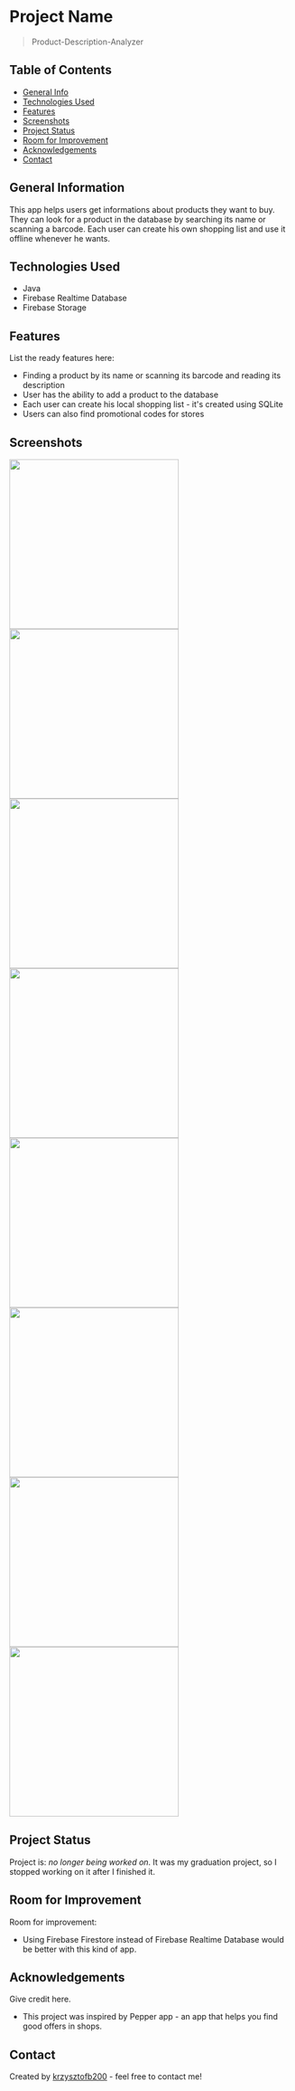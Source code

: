 # Project Name
> Product-Description-Analyzer


## Table of Contents
* [General Info](#general-information)
* [Technologies Used](#technologies-used)
* [Features](#features)
* [Screenshots](#screenshots)
* [Project Status](#project-status)
* [Room for Improvement](#room-for-improvement)
* [Acknowledgements](#acknowledgements)
* [Contact](#contact)
<!-- * [License](#license) -->


## General Information
This app helps users get  informations about products they want to buy. They can look for a product in the database by searching its name or scanning a barcode.
Each user can create his own shopping list and use it offline whenever he wants.


## Technologies Used
- Java
- Firebase Realtime Database
- Firebase Storage


## Features
List the ready features here:
- Finding a product by its name or scanning its barcode and reading its description
- User has the ability to add a product to the database
- Each user can create his local shopping list - it's created using SQLite
- Users can also find promotional codes for stores

## Screenshots
<img src="./screenshots/all_products.png" width="300">
<img src="./screenshots/product.png" width="300">
<img src="./screenshots/all_lists.png" width="300">
<img src="./screenshots/list.png" width="300">
<img src="./screenshots/all_codes.png" width="300">
<img src="./screenshots/code.png" width="300">
<img src="./screenshots/add_code.png" width="300">
<img src="./screenshots/add_product.png" width="300">
<!-- If you have screenshots you'd like to share, include them here. -->


## Project Status
Project is: _no longer being worked on_. It was my graduation project, so I stopped working on it after I finished it.


## Room for Improvement

Room for improvement:
- Using Firebase Firestore instead of Firebase Realtime Database would be better with this kind of app.


## Acknowledgements
Give credit here.
- This project was inspired by Pepper app - an app that helps you find good offers in shops.


## Contact
Created by [krzysztofb200](github.com/krzysztofb200/) - feel free to contact me!


<!-- Optional -->
<!-- ## License -->
<!-- This project is open source and available under the [... License](). -->

<!-- You don't have to include all sections - just the one's relevant to your project -->
